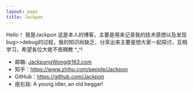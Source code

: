```yaml
---
layout: page
title: Jackpon
---
```


Hello！
我是Jackpon
这是本人的博客，主要是用来记录我的技术感想以及发现bug>>debug的过程，我的知识尚缺乏，分享出来主要是想大家一起探讨，互相学习，希望各位大佬不吝赐教 ^_^! 

* 邮箱: JackpongWong@163.com
* 知乎：https://www.zhihu.com/people/Jackpon
* GitHub：https://github.com/Jackpon
* 座右铭: A young idler, an old beggar!
